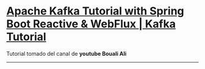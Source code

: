 # [Apache Kafka Tutorial with Spring Boot Reactive & WebFlux | Kafka Tutorial](https://www.youtube.com/watch?v=KQDTtvZMS9c)

Tutorial tomado del canal de **youtube Bouali Ali**

---
